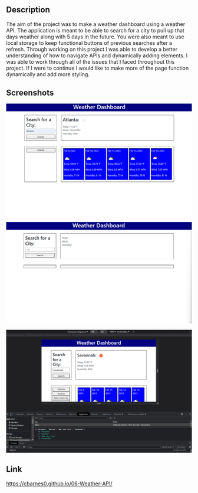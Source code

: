 # <Weather-Dashboard>

## Description

The aim of the project was to make a weather dashboard using a weather API. The application is meant to be able to search for a city to pull up that days weather along with 5 days in the future. You were also meant to use local storage to keep functional buttons of previous searches after a refresh. Through working on this project I was able to develop a better understanding of how to navigate APIs and dynamically adding elements. I was able to work through all of the issues that I faced throughout this project. If I were to continue I would like to make more of the page function dynamically and add more styling. 

## Screenshots

![Screenshot1](assets/Screenshots/Screenshot1.png)

![Screenshot2](assets/Screenshots/Screenshot2.png)

![Screenshot3](assets/Screenshots/Screenshot3.png)

## Link

https://cbarnes0.github.io/06-Weather-API/